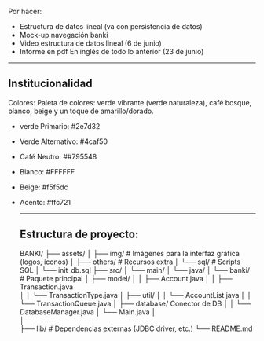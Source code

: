 Por hacer:


- Estructura de datos lineal (va con persistencia de datos)
- Mock-up navegación banki
- Video estructura de datos lineal (6 de junio)
- Informe en pdf En inglés de todo lo anterior (23 de junio)

--------------------------------------------------------------
Institucionalidad
--------------------------------------------------------------
Colores:
Paleta de colores: verde vibrante (verde naturaleza), café bosque, blanco, beige y un toque de amarillo/dorado.
- verde Primario: #2e7d32
- Verde Alternativo: #4caf50
- Café Neutro: ##795548
- Blanco: #FFFFFF
- Beige: #f5f5dc
- Acento: #ffc721

    --------------------------------------------------------------
    Estructura de proyecto:
    --------------------------------------------------------------
    BANKI/
    ├── assets/
    │   ├── img/            # Imágenes para la interfaz gráfica (logos, íconos)
    │   ├── others/         # Recursos extra
    │   └── sql/            # Scripts SQL 
    │       └── init_db.sql
    ├── src/
    │   └── main/
    │      └── java/
    │          └── banki/  # Paquete principal
    │              ├── model/
    │              │   ├── Account.java
    │              │   ├── Transaction.java    
    │              │   └── TransactionType.java
    │              ├── util/
    │              │   └── AccountList.java
    │              │   └── TransactionQueue.java
    │              ├── database/  Conector de DB
    │              │   └── DatabaseManager.java
    │              └── Main.java
    │   
    │     
    ├── lib/                # Dependencias externas (JDBC driver, etc.)
    └── README.md